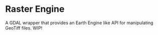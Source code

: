 # Raster Engine

A GDAL wrapper that provides an Earth Engine like API for manipulating GeoTiff files. WIP!
